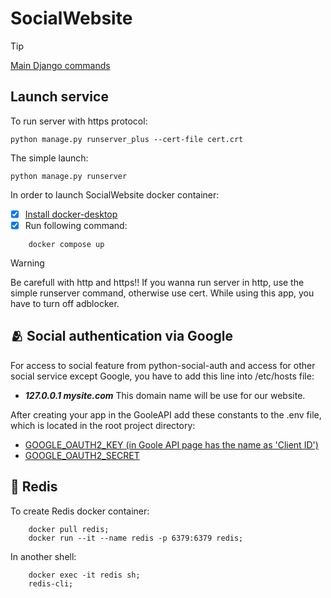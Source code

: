 # SocialWebsite

> [!TIP]
> [Main Django commands](https://github.com/DeMonA1/MyBlog__Django/blob/main/README.md#diamonds-basic-django-commands)
## Launch service
To run server with https protocol:
```
python manage.py runserver_plus --cert-file cert.crt
```
The simple launch:
```
python manage.py runserver
```
In order to launch SocialWebsite docker container:
- [x] [Install docker-desktop](https://docs.docker.com/desktop/setup/install/linux/)
- [x] Run following command:
```
    docker compose up
```
> [!WARNING]
> Be carefull with http and https!!
> If you wanna run server in http, use the simple runserver command,
> otherwise use cert.
> While using this app, you have to turn off adblocker.

## :people_hugging: Social authentication via Google
For access to social feature from python-social-auth and
access for other social service except Google, you have to
add this line into /etc/hosts file:
- ***127.0.0.1   mysite.com***
This domain name will be use for our website.

After creating your app in the GooleAPI add these constants
to the .env file, which is located in the root project directory:
- <ins>GOOGLE_OAUTH2_KEY (in Goole API page has the name as 'Client ID')</ins>
- <ins>GOOGLE_OAUTH2_SECRET</ins>

## :magnet: Redis
To create Redis docker container:
```
    docker pull redis;
    docker run --it --name redis -p 6379:6379 redis;
```
In another shell:
```
    docker exec -it redis sh;
    redis-cli;
```

